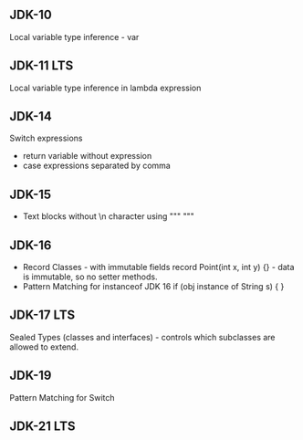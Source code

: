 ## JDK-10
Local variable type inference - var
## JDK-11 LTS
Local variable type inference in lambda expression
## JDK-14
Switch expressions
- return variable without expression
- case expressions separated by comma
## JDK-15
- Text blocks without \n character using """ """
## JDK-16
- Record Classes - with immutable fields
record Point(int x, int y) {} - data is immutable, so no setter methods.
- Pattern Matching for instanceof JDK 16
if (obj instance of String s) {
}
## JDK-17 LTS
Sealed Types (classes and interfaces) - controls which subclasses are allowed to extend.
## JDK-19
Pattern Matching for Switch
## JDK-21 LTS
